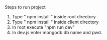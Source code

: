 Steps to run project

1. Type " npm install " inside root directory
2. Type " npm install " inside client directory
3. In root execute "npm run dev"
4. In dev.js enter mongodb db name and pwd.